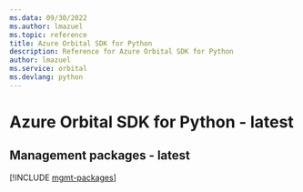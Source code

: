 ```yaml
---
ms.data: 09/30/2022
ms.author: lmazuel
ms.topic: reference
title: Azure Orbital SDK for Python
description: Reference for Azure Orbital SDK for Python
author: lmazuel
ms.service: orbital
ms.devlang: python
---
```

# Azure Orbital SDK for Python - latest

## Management packages - latest
[!INCLUDE [mgmt-packages](orbital-mgmt-index.md)]